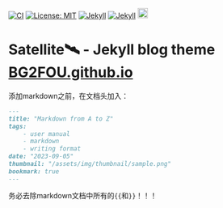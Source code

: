[![CI](https://img.shields.io/badge/Github%20Pages-passing-gold.svg?logo=github)](ci)
[![License: MIT](https://img.shields.io/badge/License-MIT-orange.svg)](https://opensource.org/licenses/MIT)
[![Jekyll](https://img.shields.io/badge/jekyll-%3E%3D%204.3.2-green.svg)](https://jekyllrb.com/)
[![Jekyll](https://img.shields.io/badge/gem%20version-3.2.33-blue.svg)](gem)
<a href="https://jekyll-themes.com/byanko55/jekyll-theme-satellite">
  <img
    src="https://img.shields.io/badge/featured%20on-JT-red.svg"
    height="20"
    alt="Jekyll Themes Shield"
  />
</a>

# Satellite🛰️ - Jekyll blog theme [BG2FOU.github.io](https://bg2fou.github.io/)
 添加markdown之前，在文档头加入：

```markdown
---
title: "Markdown from A to Z"
tags:
    - user manual
    - markdown
    - writing format
date: "2023-09-05"
thumbnail: "/assets/img/thumbnail/sample.png"
bookmark: true
---
```

务必去除markdown文档中所有的`{{`和`}}`！！！
